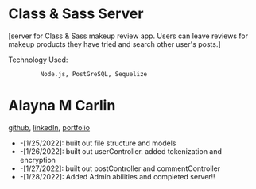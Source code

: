 # Class & Sass Server 
[server for Class & Sass makeup review app. Users can leave reviews for makeup products they have tried and search other user's posts.]

Technology Used:

             Node.js, PostGreSQL, Sequelize

# Alayna M Carlin
[github](https://github.com/AlaynaCarlin), [linkedIn](https://www.linkedin.com/in/alayna-carlin-865326221/), [portfolio](https://github.com/AlaynaCarlin/AlaynaCarlin.github.io.git)
 
* -[1/25/2022]: built out file structure and models 
* -[1/26/2022]: built out userController. added tokenization and encryption
* -[1/27/2022]: built out postController and commentController
* -[1/28/2022]: Added Admin abilities and completed server!!
